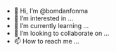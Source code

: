 - 👋 Hi, I’m @bomdanfonma
- 👀 I’m interested in ...
- 🌱 I’m currently learning ...
- 💞️ I’m looking to collaborate on ...
- 📫 How to reach me ...

<!---
bomdanfonma/bomdanfonma is a ✨ special ✨ repository because its `README.md` (this file) appears on your GitHub profile.
You can click the Preview link to take a look at your changes.
--->
